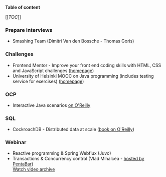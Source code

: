**Table of content**

[[_TOC_]]

### Prepare interviews

* Smashing Team (Dimitri Van den Bossche - Thomas Goris)

### Challenges

* Frontend Mentor - Improve your front end coding skills with HTML, CSS and JavaScript challenges ([homepage](https://www.frontendmentor.io/))
* University of Helsinki MOOC on Java programming (includes testing service for exercises) ([homepage](https://java-programming.mooc.fi/))

### OCP

* Interactive Java scenarios [on O'Reilly](https://learning.oreilly.com/interactive/?classification=content-scenario&topics=Java)

### SQL

* CockroachDB - Distributed data at scale ([book on O'Reilly](https://learning.oreilly.com/library/view/cockroachdb-the-definitive/9781098100230/))

### Webinar

* Reactive programming & Spring Webflux (Juvo)
* Transactions & Concurrency control (Vlad Mihalcea - [hosted by PentaBar](https://www.pentalog.com/pentabar/vlad-mihalcea-transactions-concurrency-control/))   
  [Watch video archive](https://www.pentalog.com/videos/#pentabar-listingvideos)